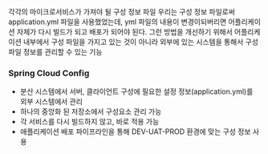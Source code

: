 각각의 마이크로서비스가 가져야 될 구성 정보 파일
우리는 구성 정보 파일로써 application.yml 파일을 사용했었는데,
yml 파일의 내용이 변경이되버리면 어플리케이션 자체가 다시 빌드가 되고 배포가 되어야 된다.
그런 방법을 개선하기 위해서 어플리케이션 내부에서 구성 파일을 가지고 있는 것이 아니라 외부에 있는 시스템을 통해서 구성 파일 정보를 관리할 수 있는 기능

### Spring Cloud Config

- 분산 시스템에서 서버, 클라이언트 구성에 필요한 설정 정보(application.yml)를 외부 시스템에서 관리
- 하나의 중앙화 된 저장소에서 구성요소 관리 가능
- 각 서비스를 다시 빌드하지 않고, 바로 적용 가능
- 애플리케이션 배포 파이프라인을 통해 DEV-UAT-PROD 환경에 맞는 구성 정보 사용
